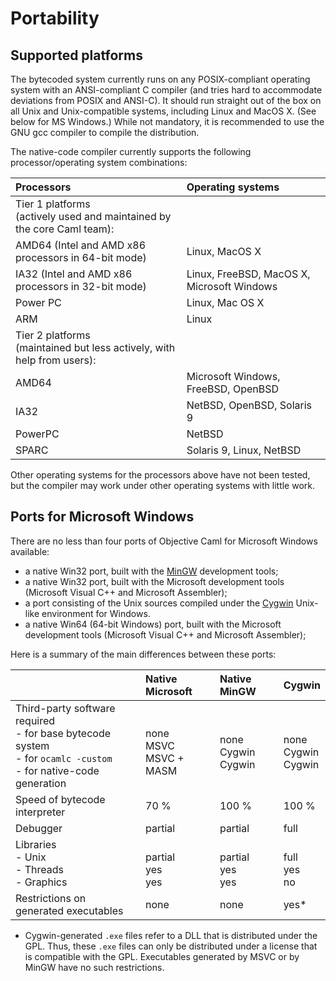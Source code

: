 <!-- ((! set title Portability !)) -->

# Portability
## Supported platforms
The bytecoded system currently runs on any POSIX-compliant operating
system with an ANSI-compliant C compiler (and tries hard to accommodate
deviations from POSIX and ANSI-C). It should run straight out of the box
on all Unix and Unix-compatible systems, including Linux and MacOS X.
(See below for MS Windows.) While not mandatory, it is recommended to
use the GNU gcc compiler to compile the distribution.

The native-code compiler currently supports the following
processor/operating system combinations:



<table>
<thead>
<tr class="header">
<th align="left">Processors</th>
<th align="left">Operating systems</th>
</tr>
</thead>
<tbody>
<tr class="odd">
<td align="left">Tier 1 platforms<br /> (actively used and maintained by the core Caml team):</td>
</tr>
<tr class="even">
<td align="left">AMD64 (Intel and AMD x86 processors in 64-bit mode)</td>
<td align="left">Linux, MacOS X</td>
</tr>
<tr class="odd">
<td align="left">IA32 (Intel and AMD x86 processors in 32-bit mode)</td>
<td align="left">Linux, FreeBSD, MacOS X, Microsoft Windows</td>
</tr>
<tr class="even">
<td align="left">Power PC</td>
<td align="left">Linux, Mac OS X</td>
</tr>
<tr class="odd">
<td align="left">ARM</td>
<td align="left">Linux</td>
</tr>
<tr class="even">
<td align="left">Tier 2 platforms<br /> (maintained but less actively, with help from users):</td>
</tr>
<tr class="odd">
<td align="left">AMD64</td>
<td align="left">Microsoft Windows, FreeBSD, OpenBSD</td>
</tr>
<tr class="even">
<td align="left">IA32</td>
<td align="left">NetBSD, OpenBSD, Solaris 9</td>
</tr>
<tr class="odd">
<td align="left">PowerPC</td>
<td align="left">NetBSD</td>
</tr>
<tr class="even">
<td align="left">SPARC</td>
<td align="left">Solaris 9, Linux, NetBSD</td>
</tr>
</tbody>
</table>


Other operating systems for the processors above have not been tested,
but the compiler may work under other operating systems with little
work.

## Ports for Microsoft Windows
There are no less than four ports of Objective Caml for Microsoft
Windows available:

* a native Win32 port, built with the
 [MinGW](http://sourceforge.net/projects/mingw/files/Automated%20MinGW%0A%20%20Installer/mingw-get-inst/)
 development tools;
* a native Win32 port, built with the Microsoft development tools
 (Microsoft Visual C++ and Microsoft Assembler);
* a port consisting of the Unix sources compiled under the
 [Cygwin](http://cygwin.com/) Unix-like environment for Windows.
* a native Win64 (64-bit Windows) port, built with the Microsoft
 development tools (Microsoft Visual C++ and Microsoft Assembler);

Here is a summary of the main differences between these ports:



<table>
<thead>
<tr class="header">
<th align="left"></th>
<th align="left">Native Microsoft</th>
<th align="left">Native MinGW</th>
<th align="left">Cygwin</th>
</tr>
</thead>
<tbody>
<tr class="odd">
<td align="left">Third-party software required<br /> - for base bytecode system<br /> - for <code>ocamlc -custom</code><br /> - for native-code generation</td>
<td align="left"><br /> none<br /> MSVC<br /> MSVC + MASM</td>
<td align="left"><br /> none<br /> Cygwin<br /> Cygwin</td>
<td align="left"><br /> none<br /> Cygwin<br /> Cygwin</td>
</tr>
<tr class="even">
<td align="left">Speed of bytecode interpreter</td>
<td align="left">70 %</td>
<td align="left">100 %</td>
<td align="left">100 %</td>
</tr>
<tr class="odd">
<td align="left">Debugger</td>
<td align="left">partial</td>
<td align="left">partial</td>
<td align="left">full</td>
</tr>
<tr class="even">
<td align="left">Libraries<br /> - Unix<br /> - Threads<br /> - Graphics</td>
<td align="left"><br /> partial<br /> yes<br /> yes</td>
<td align="left"><br /> partial<br /> yes<br /> yes</td>
<td align="left"><br /> full<br /> yes<br /> no</td>
</tr>
<tr class="odd">
<td align="left">Restrictions on generated executables</td>
<td align="left">none</td>
<td align="left">none</td>
<td align="left">yes*</td>
</tr>
</tbody>
</table>


* Cygwin-generated `.exe` files refer to a DLL that is distributed
under the GPL. Thus, these `.exe` files can only be distributed under a
license that is compatible with the GPL. Executables generated by MSVC
or by MinGW have no such restrictions.


